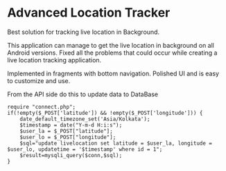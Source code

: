 # Advanced Location Tracker

Best solution for tracking live location in Background.

This application can manage to get the live location in background on all Android versions. Fixed all the problems that could occur while
creating a live location tracking application.

Implemented in fragments with bottom navigation. Polished UI and is easy to customize and use.

From the API side do this to update data to DataBase

```
require "connect.php";
if(!empty($_POST['latitude']) && !empty($_POST['longitude'])) {
    date_default_timezone_set('Asia/Kolkata');
    $timestamp = date("Y-m-d H:i:s");    
	$user_la = $_POST["latitude"];
    $user_lo = $_POST["longitude"];
	$sql="update livelocation set latitude = $user_la, longitude = $user_lo, updatetime = '$timestamp' where id = 1";
	$result=mysqli_query($conn,$sql);
}
```
